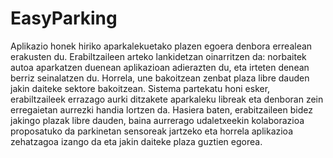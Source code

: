 # EasyParking
Aplikazio honek hiriko aparkalekuetako plazen egoera denbora errealean erakusten du. Erabiltzaileen arteko lankidetzan oinarritzen da: norbaitek autoa aparkatzen duenean aplikazioan adierazten du, eta irteten denean berriz seinalatzen du. Horrela, une bakoitzean zenbat plaza libre dauden jakin daiteke sektore bakoitzean. Sistema partekatu honi esker, erabiltzaileek errazago aurki ditzakete aparkaleku libreak eta denboran zein erregaietan aurrezki handia lortzen da. Hasiera baten, erabitzaileen bidez jakingo plazak libre dauden, baina aurrerago udaletxeekin kolaborazioa proposatuko da parkinetan sensoreak jartzeko eta horrela aplikazioa zehatzagoa izango da eta jakin daiteke plaza guztien egorea. 
